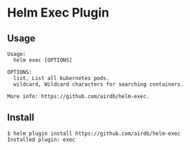 # Helm Exec Plugin

## Usage

```
Usage:
  helm exec [OPTIONS]

OPTIONS:
  list, List all kubernetes pods.
  wildcard, Wildcard characters for searching containers.

More info: https://github.com/airdb/helm-exec.
```

## Install

```
$ helm plugin install https://github.com/airdb/helm-exec
Installed plugin: exec
```
